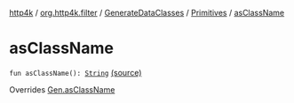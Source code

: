 [http4k](../../../index.md) / [org.http4k.filter](../../index.md) / [GenerateDataClasses](../index.md) / [Primitives](index.md) / [asClassName](./as-class-name.md)

# asClassName

`fun asClassName(): `[`String`](https://kotlinlang.org/api/latest/jvm/stdlib/kotlin/-string/index.html) [(source)](https://github.com/http4k/http4k/blob/master/http4k-core/src/main/kotlin/org/http4k/filter/GenerateDataClasses.kt#L45)

Overrides [Gen.asClassName](../-gen/as-class-name.md)

